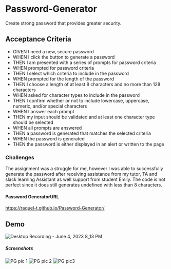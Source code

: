 # Password-Generator
Create strong password that provides greater security.

## Acceptance Criteria ##

* GIVEN I need a new, secure password
* WHEN I click the button to generate a password
* THEN I am presented with a series of prompts for password criteria
* WHEN prompted for password criteria
* THEN I select which criteria to include in the password
* WHEN prompted for the length of the password
* THEN I choose a length of at least 8 characters and no more than 128 characters
* WHEN asked for character types to include in the password
* THEN I confirm whether or not to include lowercase, uppercase, numeric, and/or special characters
* WHEN I answer each prompt
* THEN my input should be validated and at least one character type should be selected
* WHEN all prompts are answered
* THEN a password is generated that matches the selected criteria
* WHEN the password is generated
* THEN the password is either displayed in an alert or written to the page

### Challenges ###
The assignment was a struggle for me, however I was able to successfully generate the password after receiving assistance from my tutor, TA and slack learning Assistant as well support from student Emily. The code is not perfect since it does still generates undefined with less than 8 characters. 

#### Password GeneratorURL ####
https://raquel-t.github.io/Password-Generator/

## Demo ##

![Desktop Recording - June 4, 2023 8_13 PM](https://github.com/Raquel-t/Password-Generator/assets/130006996/a675ef3b-c65a-4d93-8ba1-002860678b67)



##### Screenshots #####

![PG pic 1](https://user-images.githubusercontent.com/130006996/236651281-de73dc03-9d20-4361-997d-ab240d8a74a7.jpg)
![PG pic 2](https://user-images.githubusercontent.com/130006996/236651289-9e3f88c8-d801-49f4-8d9b-e31879ddc46c.jpg)
![PG pic3](https://user-images.githubusercontent.com/130006996/236651292-37f746b1-a4dd-4d7e-860e-93d1a338528f.jpg)

